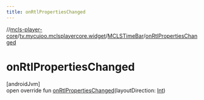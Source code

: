```yaml
---
title: onRtlPropertiesChanged
---
```

//[mcls-player-core](../../../index.html)/[tv.mycujoo.mclsplayercore.widget](../index.html)/[MCLSTimeBar](index.html)/[onRtlPropertiesChanged](on-rtl-properties-changed.html)



# onRtlPropertiesChanged



[androidJvm]\
open override fun [onRtlPropertiesChanged](on-rtl-properties-changed.html)(layoutDirection: [Int](https://kotlinlang.org/api/latest/jvm/stdlib/kotlin/-int/index.html))




